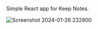 
Simple React app for Keep Notes.


![Screenshot 2024-01-26 232900](https://github.com/dineshxo/Keeper---React/assets/95670930/1af9dc3c-dc0e-49fc-88a3-0d5c2489c3c5)
